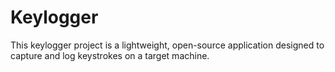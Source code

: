 # Keylogger
This keylogger project is a lightweight, open-source application designed to capture and log keystrokes on a target machine.
